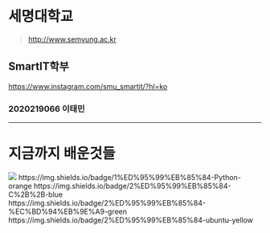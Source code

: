 # 세명대학교
> http://www.semyung.ac.kr
## SmartIT학부
https://www.instagram.com/smu_smartit/?hl=ko
### 2020219066 이태민
---
# 지금까지 배운것들
<img src="https://img.shields.io/badge/1%ED%95%99%EB%85%84-C%EC%96%B8%EC%96%B4-blue">
https://img.shields.io/badge/1%ED%95%99%EB%85%84-Python-orange
https://img.shields.io/badge/2%ED%95%99%EB%85%84-C%2B%2B-blue
https://img.shields.io/badge/2%ED%95%99%EB%85%84-%EC%BD%94%EB%9E%A9-green
https://img.shields.io/badge/2%ED%95%99%EB%85%84-ubuntu-yellow
